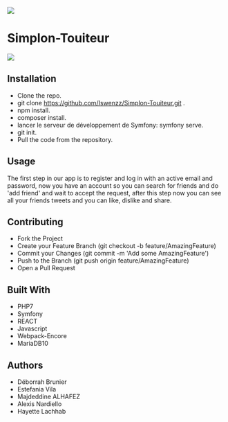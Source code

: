 ![](https://i.imgur.com/XFvRaaO.png)

# Simplon-Touiteur
![](https://simplonline-v3-prod.s3.eu-west-3.amazonaws.com/media/image/jpeg/e844e3d2-971a-44e7-930e-ef6422261a2b.jpeg)

## Installation

* Clone the repo.
* git clone https://github.com/Iswenzz/Simplon-Touiteur.git .
* npm install.
* composer install.
* lancer le serveur de développement de Symfony: symfony serve.
* git init.
* Pull the code from the repository.

## Usage

The first step in our app is to register and log in with an active email and password, now you have an account so you can search for friends and do 'add friend' and wait to accept the request, after this step now you can see all your friends tweets and you can like, dislike and share.

## Contributing

- Fork the Project
- Create your Feature Branch (git checkout -b feature/AmazingFeature)
- Commit your Changes (git commit -m 'Add some AmazingFeature')
- Push to the Branch (git push origin feature/AmazingFeature)
- Open a Pull Request


## Built With

* PHP7
* Symfony
* REACT
* Javascript
* Webpack-Encore
* MariaDB10


## Authors

* Déborrah Brunier
* Estefania Vila
* Majdeddine ALHAFEZ
* Alexis Nardiello
* Hayette Lachhab
